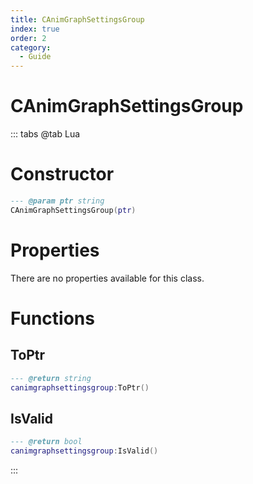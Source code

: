 ```yaml
---
title: CAnimGraphSettingsGroup
index: true
order: 2
category:
  - Guide
---
```


# CAnimGraphSettingsGroup

::: tabs
@tab Lua
# Constructor
```lua
--- @param ptr string
CAnimGraphSettingsGroup(ptr)
```
# Properties
There are no properties available for this class.
# Functions
## ToPtr
```lua
--- @return string
canimgraphsettingsgroup:ToPtr()
```
## IsValid
```lua
--- @return bool
canimgraphsettingsgroup:IsValid()
```

:::